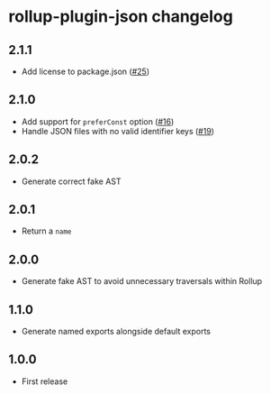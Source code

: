 # rollup-plugin-json changelog

## 2.1.1

* Add license to package.json ([#25](https://github.com/rollup/rollup-plugin-json/pull/25))

## 2.1.0

* Add support for `preferConst` option ([#16](https://github.com/rollup/rollup-plugin-json/pull/16))
* Handle JSON files with no valid identifier keys ([#19](https://github.com/rollup/rollup-plugin-json/issues/19))

## 2.0.2

* Generate correct fake AST

## 2.0.1

* Return a `name`

## 2.0.0

* Generate fake AST to avoid unnecessary traversals within Rollup

## 1.1.0

* Generate named exports alongside default exports

## 1.0.0

* First release
